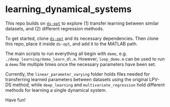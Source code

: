 # learning_dynamical_systems

This repo builds on [`ds-opt`](https://github.com/nbfigueroa/ds-opt) to explore (1) transfer learning between similar datasets, and (2) different regression methods.

To get started, clone [`ds-opt`](https://github.com/nbfigueroa/ds-opt) and its necessary dependencies. Then clone this repo, place it inside `ds-opt`, and add it to the MATLAB path.

The main scripts to run everything all begin with `demo`, e.g. `./deep_learning/demo_learn_dl.m`. However, `loop_demo.m` can be used to run a `demo` file multiple times once the necessary parameters have been set.

Currently, the `linear_parameter_varying` folder holds files needed for transferring learned parameters between datasets using the original LPV-DS method, while `deep_learning` and `multivariate_regression` hold different methods for learning a single dynamical system.

Have fun!


